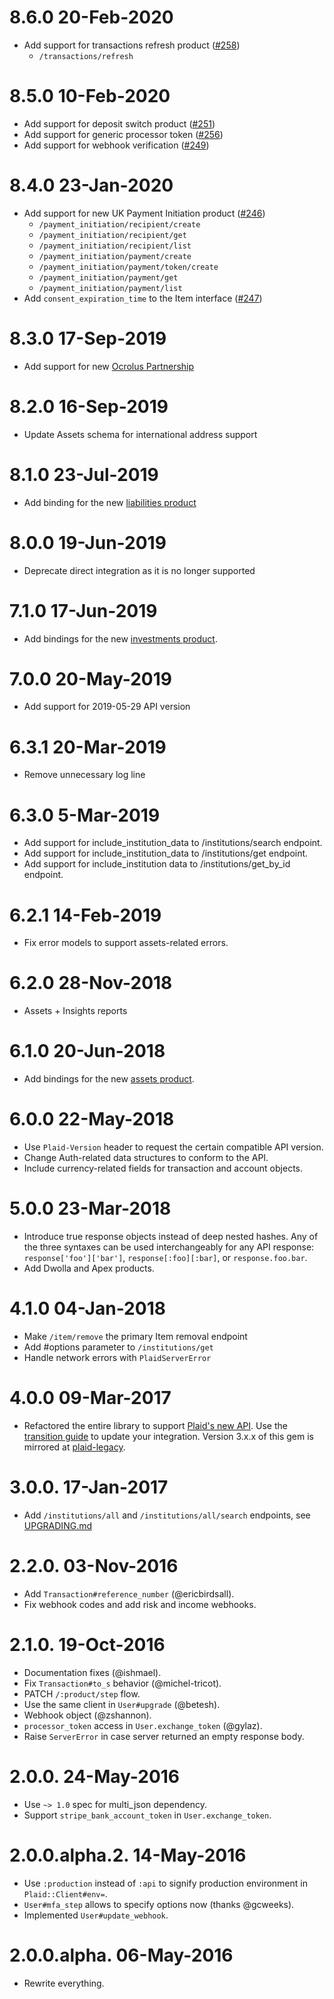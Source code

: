 # 8.6.0 20-Feb-2020

* Add support for transactions refresh product ([#258](https://github.com/plaid/plaid-ruby/pull/258))
  * `/transactions/refresh`

# 8.5.0 10-Feb-2020

* Add support for deposit switch product ([#251](https://github.com/plaid/plaid-ruby/pull/251))
* Add support for generic processor token ([#256](https://github.com/plaid/plaid-ruby/pull/256))
* Add support for webhook verification ([#249](https://github.com/plaid/plaid-ruby/pull/249))

# 8.4.0 23-Jan-2020

* Add support for new UK Payment Initiation product ([#246](https://github.com/plaid/plaid-ruby/pull/246))
  * `/payment_initiation/recipient/create`
  * `/payment_initiation/recipient/get`
  * `/payment_initiation/recipient/list`
  * `/payment_initiation/payment/create`
  * `/payment_initiation/payment/token/create`
  * `/payment_initiation/payment/get`
  * `/payment_initiation/payment/list`
* Add `consent_expiration_time` to the Item interface ([#247](https://github.com/plaid/plaid-ruby/pull/247))


# 8.3.0 17-Sep-2019

* Add support for new [Ocrolus Partnership](https://plaid.com/docs/ocrolus/)

# 8.2.0 16-Sep-2019

* Update Assets schema for international address support

# 8.1.0 23-Jul-2019

* Add binding for the new [liabilities product](https://plaid.com/docs/api/#liabilities)

# 8.0.0 19-Jun-2019

* Deprecate direct integration as it is no longer supported

# 7.1.0 17-Jun-2019

* Add bindings for the new [investments product](https://plaid.com/docs/api/#investments).

# 7.0.0 20-May-2019

* Add support for 2019-05-29 API version

# 6.3.1 20-Mar-2019

* Remove unnecessary log line

# 6.3.0 5-Mar-2019

* Add support for include_institution_data to /institutions/search endpoint.
* Add support for include_institution_data to /institutions/get endpoint.
* Add support for include_institution data to /institutions/get_by_id endpoint.

# 6.2.1 14-Feb-2019

* Fix error models to support assets-related errors.

# 6.2.0 28-Nov-2018

* Assets + Insights reports

# 6.1.0 20-Jun-2018

* Add bindings for the new [assets product](https://plaid.com/docs/api/#assets).

# 6.0.0 22-May-2018

* Use `Plaid-Version` header to request the certain compatible API version.
* Change Auth-related data structures to conform to the API.
* Include currency-related fields for transaction and account objects.

# 5.0.0 23-Mar-2018

* Introduce true response objects instead of deep nested hashes. Any of the
  three syntaxes can be used interchangeably for any API response:
  `response['foo']['bar']`, `response[:foo][:bar]`, or `response.foo.bar`.
* Add Dwolla and Apex products.

# 4.1.0 04-Jan-2018

* Make `/item/remove` the primary Item removal endpoint
* Add #options parameter to `/institutions/get`
* Handle network errors with `PlaidServerError`

# 4.0.0 09-Mar-2017

* Refactored the entire library to support [Plaid's new API](https://blog.plaid.com/improving-our-api/). Use the [transition guide](https://plaid.com/docs/link/transition-guide) to update your integration. Version 3.x.x of this gem is mirrored at [plaid-legacy](https://github.com/plaid/plaid-ruby-legacy).

# 3.0.0. 17-Jan-2017

* Add `/institutions/all` and `/institutions/all/search` endpoints, see [UPGRADING.md](UPGRADING.md#upgrading-from-2xx-to-300)

# 2.2.0. 03-Nov-2016

* Add `Transaction#reference_number` (@ericbirdsall).
* Fix webhook codes and add risk and income webhooks.

# 2.1.0. 19-Oct-2016

* Documentation fixes (@ishmael).
* Fix `Transaction#to_s` behavior (@michel-tricot).
* PATCH `/:product/step` flow.
* Use the same client in `User#upgrade` (@betesh).
* Webhook object (@zshannon).
* `processor_token` access in `User.exchange_token` (@gylaz).
* Raise `ServerError` in case server returned an empty response body.

# 2.0.0. 24-May-2016

* Use `~> 1.0` spec for multi_json dependency.
* Support `stripe_bank_account_token` in `User.exchange_token`.

# 2.0.0.alpha.2. 14-May-2016

* Use `:production` instead of `:api` to signify production environment
  in `Plaid::Client#env=`.
* `User#mfa_step` allows to specify options now (thanks @gcweeks).
* Implemented `User#update_webhook`.

# 2.0.0.alpha. 06-May-2016

* Rewrite everything.
